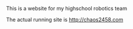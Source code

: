 This is a website for my highschool robotics team

The actual running site is http://chaos2458.com

